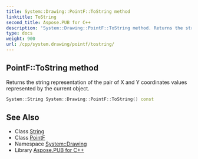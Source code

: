 ```yaml
---
title: System::Drawing::PointF::ToString method
linktitle: ToString
second_title: Aspose.PUB for C++
description: 'System::Drawing::PointF::ToString method. Returns the string representation of the pair of X and Y coordinates values represented by the current object in C++.'
type: docs
weight: 900
url: /cpp/system.drawing/pointf/tostring/
---
```

## PointF::ToString method


Returns the string representation of the pair of X and Y coordinates values represented by the current object.

```cpp
System::String System::Drawing::PointF::ToString() const
```

## See Also

* Class [String](../../../system/string/)
* Class [PointF](../)
* Namespace [System::Drawing](../../)
* Library [Aspose.PUB for C++](../../../)
